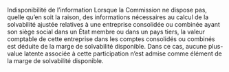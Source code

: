Indisponibilité de l’information
Lorsque la Commission ne dispose pas, quelle qu’en soit la raison, des informations nécessaires au calcul de la solvabilité ajustée relatives à une entreprise consolidée ou combinée ayant son siège social dans un État membre ou dans un pays tiers, la valeur comptable de cette entreprise dans les comptes consolidés ou combinés est déduite de la marge de solvabilité disponible. Dans ce cas, aucune plus-value latente associée à cette participation n’est admise comme élément de la marge de solvabilité disponible.